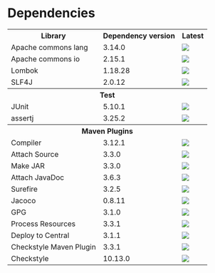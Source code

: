 # Dependencies

<table>
  <tr><th>Library</th><th>Dependency version</th><th>Latest</th></tr>
  <tr>
    <td>Apache commons lang</td>
    <td>3.14.0</td>
    <td><img src="https://img.shields.io/maven-central/v/org.apache.commons/commons-lang3.svg"></td>
  </tr>
  <tr>
    <td>Apache commons io</td>
    <td>2.15.1</td>
    <td><img src="https://img.shields.io/maven-central/v/commons-io/commons-io.svg"></td>
  </tr>
  <tr>
    <td>Lombok</td>
    <td>1.18.28</td>
    <td><img src="https://img.shields.io/maven-central/v/org.projectlombok/lombok.svg"></td>
  </tr>
  <tr>
    <td>SLF4J</td>
    <td>2.0.12</td>
    <td><img src="https://img.shields.io/maven-central/v/org.slf4j/slf4j-api.svg"></td>
  </tr>
  
  <tr><th colspan="3">Test</th></tr>
  <tr>
    <td>JUnit</td>
    <td>5.10.1</td>
    <td><img src="https://img.shields.io/maven-central/v/org.junit.jupiter/junit-jupiter.svg"></td>
  </tr>
  <tr>
    <td>assertj</td>
    <td>3.25.2</td>
    <td><img src="https://img.shields.io/maven-central/v/org.assertj/assertj-core.svg"></td>
  </tr>
  
  <tr><th colspan="3">Maven Plugins</th></tr>
  <tr>
    <td>Compiler</td>
    <td>3.12.1</td>
    <td><img src="https://img.shields.io/maven-central/v/org.apache.maven.plugins/maven-compiler-plugin.svg"></td>
  </tr>
  <tr>
    <td>Attach Source</td>
    <td>3.3.0</td>
    <td><img src="https://img.shields.io/maven-central/v/org.apache.maven.plugins/maven-source-plugin.svg"></td>
  </tr>
  <tr>
    <td>Make JAR</td>
    <td>3.3.0</td>
    <td><img src="https://img.shields.io/maven-central/v/org.apache.maven.plugins/maven-jar-plugin.svg"></td>
  </tr>
  <tr>
    <td>Attach JavaDoc</td>
    <td>3.6.3</td>
    <td><img src="https://img.shields.io/maven-central/v/org.apache.maven.plugins/maven-javadoc-plugin.svg"></td>
  </tr>
  <tr>
    <td>Surefire</td>
    <td>3.2.5</td>
    <td><img src="https://img.shields.io/maven-central/v/org.apache.maven.plugins/maven-surefire-plugin.svg"></td>
  </tr>
  <tr>
    <td>Jacoco</td>
    <td>0.8.11</td>
    <td><img src="https://img.shields.io/maven-central/v/org.jacoco/jacoco-maven-plugin.svg"></td>
  </tr>
  <tr>
    <td>GPG</td>
    <td>3.1.0</td>
    <td><img src="https://img.shields.io/maven-central/v/org.apache.maven.plugins/maven-gpg-plugin.svg"></td>
  </tr>
  <tr>
    <td>Process Resources</td>
    <td>3.3.1</td>
    <td><img src="https://img.shields.io/maven-central/v/org.apache.maven.plugins/maven-resources-plugin.svg"></td>
  </tr>
  <tr>
    <td>Deploy to Central</td>
    <td>3.1.1</td>
    <td><img src="https://img.shields.io/maven-central/v/org.apache.maven.plugins/maven-deploy-plugin.svg"></td>
  </tr>
  <tr>
    <td>Checkstyle Maven Plugin</td>
    <td>3.3.1</td>
    <td><img src="https://img.shields.io/maven-central/v/org.apache.maven.plugins/maven-checkstyle-plugin.svg"></td>
  </tr>
  <tr>
    <td>Checkstyle</td>
    <td>10.13.0</td>
    <td><img src="https://img.shields.io/maven-central/v/com.puppycrawl.tools/checkstyle.svg"></td>
  </tr>
</table>